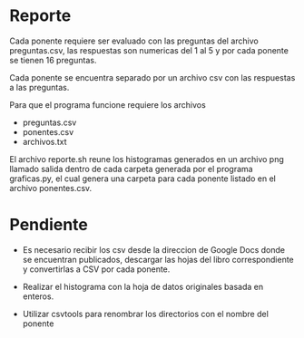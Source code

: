 # Reporte
Cada ponente requiere ser evaluado con las preguntas del archivo preguntas.csv, las respuestas son numericas del 1 al 5 y por cada ponente se tienen 16 preguntas.

Cada ponente se encuentra separado por un archivo csv con las respuestas a las preguntas.

Para que el programa funcione requiere los archivos
* preguntas.csv
* ponentes.csv
* archivos.txt

El archivo reporte.sh reune los histogramas generados en un archivo png llamado salida dentro de cada carpeta generada  por el programa graficas.py, el cual genera una carpeta para cada ponente listado en el archivo ponentes.csv.

# Pendiente

* Es necesario recibir los csv desde la direccion de Google Docs donde se encuentran publicados, descargar las hojas del libro correspondiente y convertirlas a CSV por cada ponente.

* Realizar el histograma con  la hoja de  datos originales basada en enteros.

* Utilizar csvtools para renombrar los directorios con el nombre del ponente
